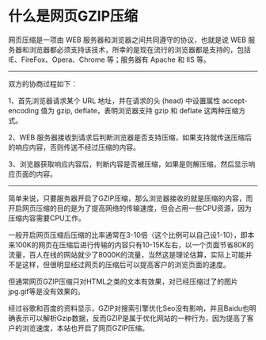 什么是网页GZIP压缩
==================

网页压缩是一项由 WEB 服务器和浏览器之间共同遵守的协议，也就是说 WEB 服务器和浏览器都必须支持该技术，所幸的是现在流行的浏览器都是支持的，包括 IE、FireFox、Opera、Chrome 等；服务器有 Apache 和 IIS 等。

---

双方的协商过程如下：

1、首先浏览器请求某个 URL 地址，并在请求的头 (head) 中设置属性 accept-encoding 值为 gzip, deflate，表明浏览器支持 gzip 和 deflate 这两种压缩方式。

2、WEB 服务器接收到请求后判断浏览器是否支持压缩，如果支持就传送压缩后的响应内容，否则传送不经过压缩的内容。

3、浏览器获取响应内容后，判断内容是否被压缩，如果是则解压缩，然后显示响应页面的内容。

---

简单来说，只要服务器开启了GZIP压缩，那么浏览器接收的就是压缩的内容，而开启网页压缩的目的是为了提高网络的传输速度，但会占用一些CPU资源，因为压缩内容需要CPU工作。

一般开启网页压缩后压缩的比率通常在3-10倍（这个比例可以自己设1-10），即本来100K的网页在压缩后进行传输的内容只有10-15K左右，以一个页面节省80K的流量，百人在线的网站就少了8000K的流量，当然这是理论估算，实际上可能并不是这样，但很明显经过网页的压缩后可以提高客户的浏览页面的速度。

但通常网页GZIP压缩只对HTML之类的文本有效果，对已经压缩过了的图片jpg.gif等是没有效果的。

经过谷歌和百度的资料显示，GZIP对搜索引擎优化Seo没有影响，并且Baidu也明确表示可以解析Gzip数据，反而GZIP是属于优化网站的一种行为，因为提高了客户的浏览速度，本站也开启了网页GZIP压缩。
